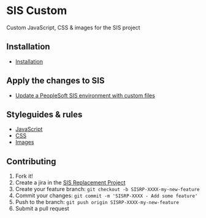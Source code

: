 # SIS Custom

Custom JavaScript, CSS & images for the SIS project

## Installation

* [Installation](docs/installation.md)

## Apply the changes to SIS

* [Update a PeopleSoft SIS environment with custom files](docs/update_sis.md)

## Styleguides & rules

* [JavaScript](docs/styleguides/javascript.md)
* [CSS](docs/styleguides/css.md)
* [Images](docs/styleguides/images.md)

## Contributing

1. Fork it!
1. Create a jira in the [SIS Replacement Project](https://jira.berkeley.edu/browse/SISRP)
1. Create your feature branch: `git checkout -b SISRP-XXXX-my-new-feature`
1. Commit your changes: `git commit -m 'SISRP-XXXX - Add some feature'`
1. Push to the branch: `git push origin SISRP-XXXX-my-new-feature`
1. Submit a pull request
